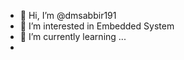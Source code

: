 - 👋 Hi, I’m @dmsabbir191
- 👀 I’m interested in Embedded System 
- 🌱 I’m currently learning ...
-

<!---
dmsabbir191/dmsabbir191 is a ✨ special ✨ repository because its `README.md` (this file) appears on your GitHub profile.
You can click the Preview link to take a look at your changes.
--->
